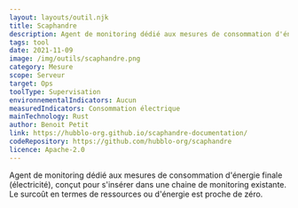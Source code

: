 ```yaml
---
layout: layouts/outil.njk
title: Scaphandre
description: Agent de monitoring dédié aux mesures de consommation d'énergie finale
tags: tool
date: 2021-11-09
image: /img/outils/scaphandre.png
category: Mesure
scope: Serveur
target: Ops
toolType: Supervisation
environnementalIndicators: Aucun
measuredIndicators: Consommation électrique
mainTechnology: Rust
author: Benoit Petit
link: https://hubblo-org.github.io/scaphandre-documentation/
codeRepository: https://github.com/hubblo-org/scaphandre
licence: Apache-2.0
---
```


Agent de monitoring dédié aux mesures de consommation d'énergie finale (électricité), conçut pour s'insérer dans une chaine de monitoring existante. Le surcoût en termes de ressources ou d'énergie est proche de zéro.
